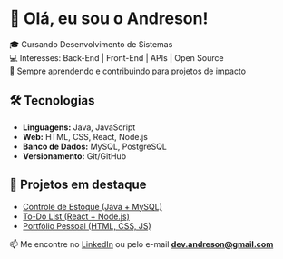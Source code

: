 # 👋 Olá, eu sou o Andreson!

🎓 Cursando Desenvolvimento de Sistemas  
💻 Interesses: Back-End | Front-End | APIs | Open Source  
🚀 Sempre aprendendo e contribuindo para projetos de impacto  

## 🛠️ Tecnologias
- **Linguagens:** Java, JavaScript
- **Web:** HTML, CSS, React, Node.js  
- **Banco de Dados:** MySQL, PostgreSQL  
- **Versionamento:** Git/GitHub  

## 📌 Projetos em destaque
- [Controle de Estoque (Java + MySQL)](link)  
- [To-Do List (React + Node.js)](link)  
- [Portfólio Pessoal (HTML, CSS, JS)](link)  

📫 Me encontre no [LinkedIn](https://linkedin.com/in/Dev.andreson) ou pelo e-mail **dev.andreson@gmail.com**
